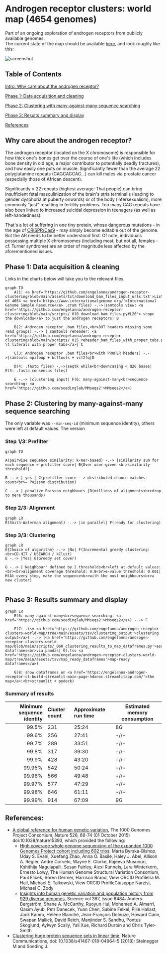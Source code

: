 # Androgen receptor clusters: world map (4654 genomes)

Part of an ongoing exploration of androgen receptors from publicly available genomes. 
<br>The current state of the map should be available [here](https://engelanna-androgen-receptor-cl-build-streamlit-main-page-hdxnoc.streamlitapp.com/), and look roughly like this:

![screenshot](https://user-images.githubusercontent.com/13955209/182109496-529c5f36-072c-49ce-802a-48d1868b1073.gif)

## Table of Contents
[Intro: Why care about the androgen receptor?](#why-care-about-the-androgen-receptor)

[Phase 1: Data acquisition and cleaning](#phase-1-data-acquisition--cleaning)

[Phase 2: Clustering with many-against-many sequence searching](#phase-2-clustering-by-many-against-many-sequence-searching)

[Phase 3: Results summary and display](#phase-3-results-summary-and-display)

[References](#references)

## Why care about the androgen receptor?

The androgen receptor (located on the X chromosome) is responsible for how thick one's bones get over the course of one's life (which includes bone density in old age, a major contributor to potentially deadly fractures), and how easily one puts on muscle. Significantly fewer than the average 22 polyglutamine repeats (CAGCAGCAG...) can kill males via prostate cancer (especially those of African descent).

Significantly > 22 repeats (highest average: Thai people) can bring insufficient fetal masculinization of the brain's stria terminalis (leading to gender dysphoria at puberty onwards) or of the body (intersexualism), more commonly "just" resulting in fertility problems. Too many CAG repeats have also been linked to increased suicidal depression in teenagers (as well as left-handedness).

That's a lot of suffering in one tiny protein, whose dangerous mutations - in the age of [CRISPR/Cas9](http://www.crisprtx.com/gene-editing/crispr-cas9) - may simply become editable out of the genome. But the AR needs to be better understood first. Of note, individuals possessing multiple X chromosomes (including most, but not all, females - cf. Turner syndrome) are an order of magnitude less affected by the aforementioned issues.

## Phase 1: Data acquisition & cleaning

Links in the charts below will take you to the relevant files.

```mermaid
graph TD
    A(1: <a href='https://github.com/engelanna/androgen-receptor-clustering/blob/main/assets/txt/download_bam_files_input_urls.txt'>List</a> of 4654 <a href='https://www.internationalgenome.org/'>International Genome Sample Resource</a> .cram files) -.->|samtools view: <a href='https://github.com/engelanna/androgen-receptor-clustering/blob/main/scripts/_010_download_bam_files.py#L20'> scope the downloads</a> to just the androgen receptors| B

    B(2: Androgen receptor .bam files,<br>BUT headers missing some read groups) -.-> | samtools reheader: <a href='https://github.com/engelanna/androgen-receptor-clustering/blob/main/scripts/_015_reheader_bam_files_with_proper_tabs.py#L23'>replace \t literals with proper tabs</a>| C
    
    C(3: Androgen receptor .bam files<br>with PROPER headers) -.->|samtools mpileup + bcftools + vcf2fq|D
    
    D(4: .fastq files) -.->|seqtk while<br>downcasing < Q20 bases| E(5: .fasta consensus files)

    E -.-> |clustering input| F(6: many-against-many<br>sequence searching: <a href='https://github.com/soedinglab/MMseqs2'>MMseqs2</a>)
```

## Phase 2: Clustering by many-against-many sequence searching

The only variable was `--min-seq-id` (minimum sequence identity), others were left at default values.
The version 

### Step 1/3: Prefilter

```mermaid
graph TD

A(pairwise sequence similarity: k-mer-based) -.-> |similarity sum for each sequence = prefilter score| B{Over user-given <br>similarity threshold?}

B -.-> | yes | C(prefilter score - z-distributed chance matches count<br>= Poisson distribution)

C -.-> | penalize Poisson neighbours |D(millions of alignments<br>drop to mere thousands)
```
### Step 2/3: Alignment
```mermaid
graph LR
E(Smith-Waterman alignment) -.-> |in parallel| F(ready for clustering)

```
### Step 3/3: Clustering
```mermaid
graph LR
E{Choice of algorithm} -.-> |No| F(Incremental greedy clustering:<br>CD-HIT / USEARCH / kClust)
E -.-> |Yes| G(Greedy set cover)

G -.-> |'Neighbour' defined by 2 thresholds<br>left at default values:<br><br>alignment coverage threshold: 0.8<br>e-value threshold: 0.001| H(At every step, make the sequence<br>with the most neighbours<br>a new cluster)


```
## Phase 3: Results summary and display

```mermaid
graph LR
    E(6: many-against-many<br>sequence searching: <a href='https://github.com/soedinglab/MMseqs2'>MMseqs2</a>) -.-> F

    F(7: .tsv <a href='https://github.com/engelanna/androgen-receptor-clusters-world-map/tree/main/assets/tsv/clustering_output'>clustering output</a>) -.-> |<a href='https://github.com/engelanna/androgen-receptor-clusters-world-map/blob/main/scripts/_060_clustering_results_to_map_dataframes.py'>assemble</a> dataframes<br>via pandas| G(.tsv <a href='https://github.com/engelanna/androgen-receptor-clusters-world-map/tree/main/assets/tsv/map_ready_dataframes'>map-ready dataframes</a>)

    G(8: show dataframes on <a href='https://engelanna-androgen-receptor-cl-build-streamlit-main-page-hdxnoc.streamlitapp.com/'>the map</a>:<br>streamlit + pydeck)

```

### Summary of results

| Minimum sequence identity | Cluster count | Approximate run time | Estimated memory consumption |
|-:|:-|:-|-|
| 99.5% | 231 |25:24 | 8G |
| 99.6% | 256 |27:41 | -//- |
| 99.7% | 289 |33:51 | -//- | 
| 99.8% | 317 |39:30 | -//- | 
| 99.9% | 428 |43:20 | -//- | 
| 99.95% | 542 |50:24 | -//- | 
| 99.96% | 566 |49:48 | -//- | 
| 99.97% | 577 |47:29 | -//- | 
| 99.98% | 646 |61:11 | -//- | 
| 99.99% | 914 |67:09 | 9G | 


## References:
- [A global reference for human genetic variation](http://www.nature.com/nature/journal/v526/n7571/full/nature15393.html), The 1000 Genomes Project Consortium, Nature 526, 68-74 (01 October 2015) doi:10.1038/nature15393, which provided the following:
    - [High coverage whole genome sequencing of the expanded 1000 Genomes Project cohort including 602 trios](https://www.biorxiv.org/content/10.1101/2021.02.06.430068v2): Marta Byrska-Bishop, Uday S. Evani, Xuefang Zhao, Anna O. Basile, Haley J. Abel, Allison A. Regier, André Corvelo, Wayne E. Clarke, Rajeeva Musunuri, Kshithija Nagulapalli, Susan Fairley, Alexi Runnels, Lara Winterkorn, Ernesto Lowy, The Human Genome Structural Variation Consortium, Paul Flicek, Soren Germer, Harrison Brand,  View ORCID ProfileIra M. Hall, Michael E. Talkowski,  View ORCID ProfileGiuseppe Narzisi, Michael C. Zody
    - [Insights into human genetic variation and population history from 929 diverse genomes](https://www.science.org/doi/10.1126/science.aay5012), Science vol 367, issue 6484: Anders Bergström, Shane A. McCarthy,  Ruoyun Hui, Mohamed A. Almarri, Qasim Ayub, Petr Danecek, Yuan Chen, Sabine Felkel, Pille Hallast, Jack Kamm, Hélène Blanché, Jean-François Deleuze, Howard Cann, Swapan Mallick, David Reich, Manjinder S. Sandhu, Pontus Skoglund, Aylwyn Scally, Yali Xue, Richard Durbin and Chris Tyler-Smith
- [Clustering huge protein sequence sets in linear time](https://www.nature.com/articles/s41467-018-04964-5), Nature Communications, doi: 10.1038/s41467-018-04964-5 (2018): Steinegger M and Soeding J.